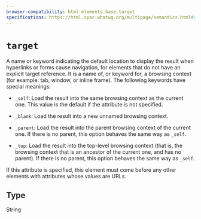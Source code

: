 ```yaml
---
browser-compatibility: html.elements.base.target
specifications: https://html.spec.whatwg.org/multipage/semantics.html#attr-base-target
---
```


# `target`

A name or keyword indicating the default location to display the result when hyperlinks or forms cause navigation, for elements that do not have an explicit target reference. It is a name of, or keyword for, a browsing context (for example: tab, window, or inline frame). The following keywords have special meanings:

* `_self`: Load the result into the same browsing context as the current one. This value is the default if the attribute is not specified.

* `_blank`: Load the result into a new unnamed browsing context.

* `_parent`: Load the result into the parent browsing context of the current one. If there is no parent, this option behaves the same way as `_self`.

* `_top`: Load the result into the top-level browsing context (that is, the browsing context that is an ancestor of the current one, and has no parent). If there is no parent, this option behaves the same way as `_self`.

If this attribute is specified, this element must come before any other elements with attributes whose values are URLs.

## Type

String
